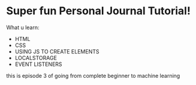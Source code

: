 # Super fun Personal Journal Tutorial!

What u learn:
- HTML
- CSS
- USING JS TO CREATE ELEMENTS
- LOCALSTORAGE
- EVENT LISTENERS

this is episode 3 of going from complete beginner to machine learning

